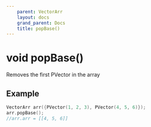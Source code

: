 ```yaml
---
    parent: VectorArr
    layout: docs
    grand_parent: Docs
    title: popBase()
---
```

# void popBase()
Removes the first PVector in the array

## Example
```cpp
VectorArr arr({PVector(1, 2, 3), PVector(4, 5, 6)});
arr.popBase();
//arr.arr = [[4, 5, 6]]
```

